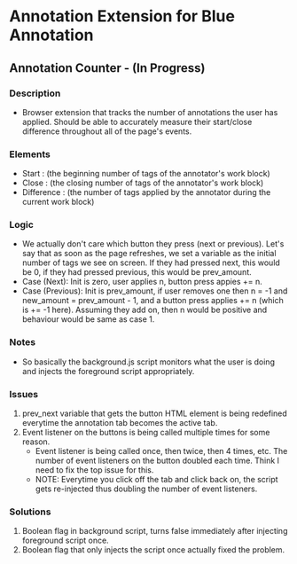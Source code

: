 # Annotation Extension for Blue Annotation
## Annotation Counter - (In Progress)

### Description
- Browser extension that tracks the number of annotations the user has applied. Should be able to accurately measure their start/close difference throughout all of the page's events.

### Elements
- Start : (the beginning number of tags of the annotator's work block)
- Close : (the closing number of tags of the annotator's work block) 
- Difference : (the number of tags applied by the annotator during the current work block)

### Logic
- We actually don't care which button they press (next or previous). Let's say that as soon as the page refreshes, we set a variable as the initial number of tags we see on screen. If they had pressed next, this would be 0, if they had pressed previous, this would be prev_amount. 
- Case (Next): Init is zero, user applies n, button press appies += n.
- Case (Previous): Init is prev_amount, if user removes one then n = -1 and new_amount = prev_amount - 1, and a button press applies += n (which is += -1 here). Assuming they add on, then n would be positive and behaviour would be same as case 1.

### Notes
- So basically the background.js script monitors what the user is doing and injects the foreground script appropriately.

### Issues 
1. prev_next variable that gets the button HTML element is being redefined everytime the annotation tab becomes the active tab.
2. Event listener on the buttons is being called multiple times for some reason.
    - Event listener is being called once, then twice, then 4 times, etc. The number of event listeners on the button doubled each time. Think I need to fix the top issue for this.
    - NOTE: Everytime you click off the tab and click back on, the script gets re-injected thus doubling the number of event listeners.

### Solutions
1. Boolean flag in background script, turns false immediately after injecting foreground script once.
2. Boolean flag that only injects the script once actually fixed the problem.
